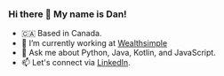 ### Hi there 👋 My name is Dan!

- 🇨🇦 Based in Canada. 
- 🔭 I’m currently working at [Wealthsimple](https://wwww.wealthsimple.com)
- 💬 Ask me about Python, Java, Kotlin, and JavaScript. 
- 📫 Let's connect via [LinkedIn](https://www.linkedin.com/in/dan-guterman/). 

<!--
**Guteran/Guteran** is a ✨ _special_ ✨ repository because its `README.md` (this file) appears on your GitHub profile.

Here are some ideas to get you started:

-->
